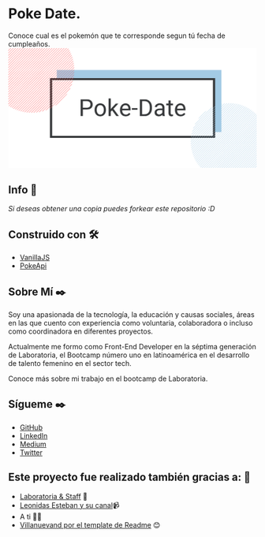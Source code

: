 # Poke Date.

Conoce cual es el pokemón que te corresponde segun tú fecha de cumpleaños.
![pokedate](https://raw.githubusercontent.com/AcheZeta/PokeDay/master/src/Poke-Date.png)

## Info 🚀

_Si deseas obtener una copia puedes forkear este repositorio :D_

## Construido con 🛠️

* [VanillaJS](https://medium.com/laboratoria-developers/vanillajs-vs-jquery-31e623bbd46e)
* [PokeApi](https://pokeapi.co/)

## Sobre Mí ✒️

Soy una apasionada de la tecnología, la educación y causas sociales, áreas en las que cuento con experiencia como voluntaria, colaboradora o incluso como coordinadora en diferentes proyectos. 

Actualmente me formo como Front-End Developer en la séptima generación de Laboratoria, el Bootcamp número uno en latinoamérica en el desarrollo de talento femenino en el sector tech. 

Conoce más sobre mi trabajo en el bootcamp de Laboratoria. 

## Sígueme ✒️

- [GitHub](https://github.com/AcheZeta)
- [LinkedIn](https://www.linkedin.com/in/hameyalli-elizalde/)
- [Medium](https://medium.com/@AcheZeta)
- [Twitter](https://twitter.com/ache_zeta)

## Este proyecto fue realizado también gracias a: 🎁

* [Laboratoria & Staff](https://github.com/Laboratoria) 💛
* [Leonidas Esteban y su canal](https://www.youtube.com/watch?v=aKPcs-EIzZI)📹
* A ti 🙌🏽
* [Villanuevand por el template de Readme](https://github.com/Villanuevand) 😊
